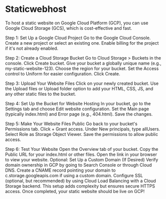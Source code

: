 # Staticwebhost
To host a static website on Google Cloud Platform (GCP), you can use Google Cloud Storage (GCS), which is cost-effective and fast.

Step 1: Set Up a Google Cloud Project
Go to the Google Cloud Console.
Create a new project or select an existing one.
Enable billing for the project if it's not already enabled.



Step 2: Create a Cloud Storage Bucket
Go to Cloud Storage > Buckets in the console.
Click Create bucket.
Give your bucket a globally unique name (e.g., my-static-website-123).
Choose the region for your bucket.
Set the Access control to Uniform for easier configuration.
Click Create.


Step 3: Upload Your Website Files
Click on your newly created bucket.
Use the Upload files or Upload folder option to add your HTML, CSS, JS, and any other static files to the bucket.


Step 4: Set Up the Bucket for Website Hosting
In your bucket, go to the Settings tab and choose Edit website configuration.
Set the Main page (typically index.html) and Error page (e.g., 404.html).
Save the changes.


Step 5: Make Your Website Files Public
Go back to your bucket's Permissions tab.
Click + Grant access.
Under New principals, type allUsers.
Select Role as Storage Object Viewer.
Save the permissions to allow public access.


Step 6: Test Your Website
Open the Overview tab of your bucket.
Copy the Public URL for your index.html or other files.
Open the link in your browser to view your website.
Optional: Set Up a Custom Domain (If Desired)
Verify domain ownership in GCP by going to Search Console or through Cloud DNS.
Create a CNAME record pointing your domain to c.storage.googleapis.com if using a custom domain.
Configure SSL (optional, but recommended) by using Cloud Load Balancing with a Cloud Storage backend. This setup adds complexity but ensures secure HTTPS access.
Once completed, your static website should be live on GCP!
